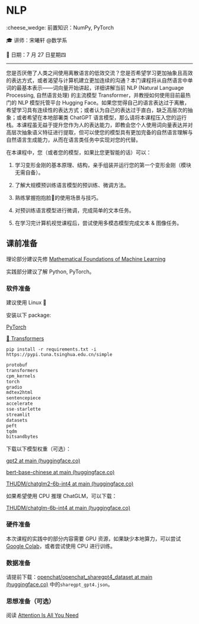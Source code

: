 # NLP

:cheese_wedge: 前置知识：NumPy, PyTorch

:mortar_board: 讲师：宋曦轩 @数学系

:date: 日期：7 月 27 日星期四

---

您是否厌倦了人类之间使用离散语言的低效交流？您是否希望学习更加抽象且高效的表达方式，或者渴望与计算机建立更加连续的沟通？本门课程将从自然语言中单词的最基本表示——词向量开始讲起，详细讲解当前 NLP (Natural Language Processing, 自然语言处理) 的主流模型 Transformer，并教授如何使用目前最热门的 NLP 模型托管平台 Hugging Face。如果您觉得自己的语言表达过于离散，希望学习具有连续性的表达方式；或者认为自己的表达过于直白，缺乏高层次的抽象；或者希望在本地部署类 ChatGPT 语言模型，那么请将本课程压入您的运行栈。本课程虽无益于提升您作为人的表达能力，即教会您个人使用词向量表达并对高层次抽象语义特征进行提取，但可以使您的模型具有更加完备的自然语言理解与自然语言生成能力，从而在语言类任务中实现对您的代替。

在本课程中，您（或者您的模型，如果比您更智能的话）可以：

1. 学习变形金刚的基本原理、结构，亲手组装并运行您的第一个变形金刚（模块无需自备）。

2. 了解大规模预训练语言模型的预训练、微调方法。

3. 熟练掌握抱抱脸🤗的使用场景与技巧。

4. 对预训练语言模型进行微调，完成简单的文本任务。

5. 在学习完计算机视觉课程后，尝试使用多模态模型完成文本 & 图像任务。

## 课前准备

理论部分建议先修 [Mathematical Foundations of Machine Learning](https://oi-wiki.org/math/linear-algebra/)

实践部分建议了解 Python, PyTorch。

### 软件准备

建议使用 Linux 🐧 

安装以下 package:

[PyTorch](https://pytorch.org/)

[🤗 Transformers](https://huggingface.co/docs/transformers/installation)

```shell
pip install -r requirements.txt -i https://pypi.tuna.tsinghua.edu.cn/simple
```

```python title="requirements.txt"
protobuf
transformers
cpm_kernels
torch
gradio
mdtex2html
sentencepiece
accelerate
sse-starlette
streamlit
datasets
peft
tqdm
bitsandbytes

```

下载以下模型权重（可选）：

[gpt2 at main (huggingface.co)](https://huggingface.co/gpt2/tree/main)

[bert-base-chinese at main (huggingface.co)](https://huggingface.co/bert-base-chinese/tree/main)

[THUDM/chatglm2-6b-int4 at main (huggingface.co)](https://huggingface.co/THUDM/chatglm2-6b-int4/tree/main)

如果希望使用 CPU 推理 ChatGLM，可以下载：

[THUDM/chatglm-6b-int4 at main (huggingface.co)](https://huggingface.co/THUDM/chatglm-6b-int4/tree/main)

### 硬件准备

本次课程的实践中的部分内容需要 GPU 资源，如果缺少本地算力，可以尝试 [Google Colab](https://colab.research.google.com/)，或者尝试使用 CPU 进行训练。

### 数据准备

请提前下载：[openchat/openchat_sharegpt4_dataset at main (huggingface.co)](https://huggingface.co/datasets/openchat/openchat_sharegpt4_dataset/tree/main) 中的`sharegpt_gpt4.json`。

### 思想准备（可选）

阅读 [Attention Is All You Need](https://arxiv.org/pdf/1706.03762.pdf)